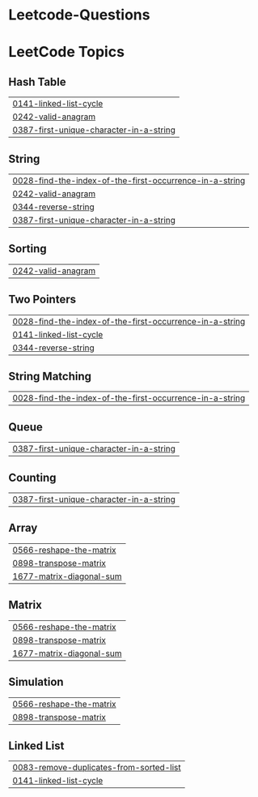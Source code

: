 # Leetcode-Questions
<!---LeetCode Topics Start-->
# LeetCode Topics
## Hash Table
|  |
| ------- |
| [0141-linked-list-cycle](https://github.com/Rohan200511/Leetcode-Questions/tree/master/0141-linked-list-cycle) |
| [0242-valid-anagram](https://github.com/Rohan200511/Leetcode-Questions/tree/master/0242-valid-anagram) |
| [0387-first-unique-character-in-a-string](https://github.com/Rohan200511/Leetcode-Questions/tree/master/0387-first-unique-character-in-a-string) |
## String
|  |
| ------- |
| [0028-find-the-index-of-the-first-occurrence-in-a-string](https://github.com/Rohan200511/Leetcode-Questions/tree/master/0028-find-the-index-of-the-first-occurrence-in-a-string) |
| [0242-valid-anagram](https://github.com/Rohan200511/Leetcode-Questions/tree/master/0242-valid-anagram) |
| [0344-reverse-string](https://github.com/Rohan200511/Leetcode-Questions/tree/master/0344-reverse-string) |
| [0387-first-unique-character-in-a-string](https://github.com/Rohan200511/Leetcode-Questions/tree/master/0387-first-unique-character-in-a-string) |
## Sorting
|  |
| ------- |
| [0242-valid-anagram](https://github.com/Rohan200511/Leetcode-Questions/tree/master/0242-valid-anagram) |
## Two Pointers
|  |
| ------- |
| [0028-find-the-index-of-the-first-occurrence-in-a-string](https://github.com/Rohan200511/Leetcode-Questions/tree/master/0028-find-the-index-of-the-first-occurrence-in-a-string) |
| [0141-linked-list-cycle](https://github.com/Rohan200511/Leetcode-Questions/tree/master/0141-linked-list-cycle) |
| [0344-reverse-string](https://github.com/Rohan200511/Leetcode-Questions/tree/master/0344-reverse-string) |
## String Matching
|  |
| ------- |
| [0028-find-the-index-of-the-first-occurrence-in-a-string](https://github.com/Rohan200511/Leetcode-Questions/tree/master/0028-find-the-index-of-the-first-occurrence-in-a-string) |
## Queue
|  |
| ------- |
| [0387-first-unique-character-in-a-string](https://github.com/Rohan200511/Leetcode-Questions/tree/master/0387-first-unique-character-in-a-string) |
## Counting
|  |
| ------- |
| [0387-first-unique-character-in-a-string](https://github.com/Rohan200511/Leetcode-Questions/tree/master/0387-first-unique-character-in-a-string) |
## Array
|  |
| ------- |
| [0566-reshape-the-matrix](https://github.com/Rohan200511/Leetcode-Questions/tree/master/0566-reshape-the-matrix) |
| [0898-transpose-matrix](https://github.com/Rohan200511/Leetcode-Questions/tree/master/0898-transpose-matrix) |
| [1677-matrix-diagonal-sum](https://github.com/Rohan200511/Leetcode-Questions/tree/master/1677-matrix-diagonal-sum) |
## Matrix
|  |
| ------- |
| [0566-reshape-the-matrix](https://github.com/Rohan200511/Leetcode-Questions/tree/master/0566-reshape-the-matrix) |
| [0898-transpose-matrix](https://github.com/Rohan200511/Leetcode-Questions/tree/master/0898-transpose-matrix) |
| [1677-matrix-diagonal-sum](https://github.com/Rohan200511/Leetcode-Questions/tree/master/1677-matrix-diagonal-sum) |
## Simulation
|  |
| ------- |
| [0566-reshape-the-matrix](https://github.com/Rohan200511/Leetcode-Questions/tree/master/0566-reshape-the-matrix) |
| [0898-transpose-matrix](https://github.com/Rohan200511/Leetcode-Questions/tree/master/0898-transpose-matrix) |
## Linked List
|  |
| ------- |
| [0083-remove-duplicates-from-sorted-list](https://github.com/Rohan200511/Leetcode-Questions/tree/master/0083-remove-duplicates-from-sorted-list) |
| [0141-linked-list-cycle](https://github.com/Rohan200511/Leetcode-Questions/tree/master/0141-linked-list-cycle) |
<!---LeetCode Topics End-->